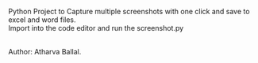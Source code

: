 Python Project to Capture multiple screenshots with one click and save to excel and word files. <br>
Import into the code editor and run the screenshot.py <br><br>

Author: Atharva Ballal.
